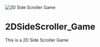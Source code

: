 ![2D Side Scroller Game](https://user-images.githubusercontent.com/47083271/110211325-5ddeaa80-7e96-11eb-9481-ede210af930f.PNG)
# 2DSideScroller_Game
This is a 2D Side Scroller Game
